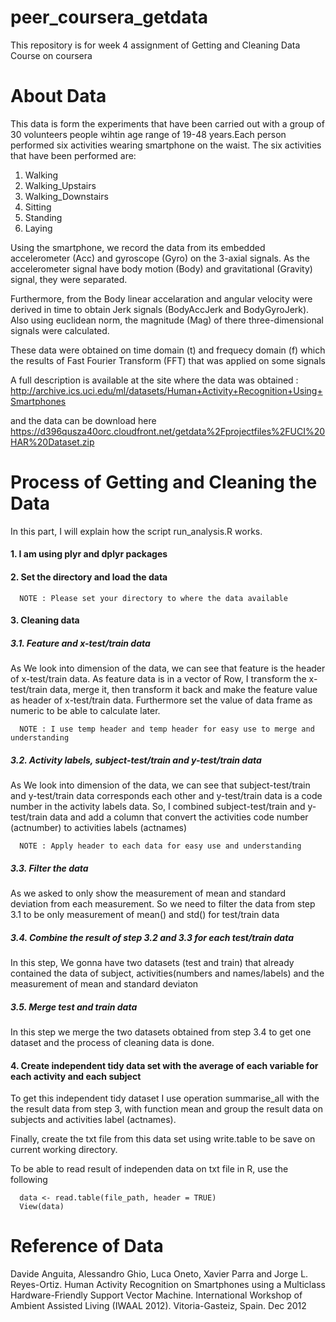 # peer_coursera_getdata
This repository is for week 4 assignment of Getting and Cleaning Data Course on coursera


# About Data
This data is form the experiments that have been carried out with a group of 30 volunteers people wihtin age range of 19-48 years.Each person performed six activities wearing smartphone on the waist. 
The six activities that have been performed are:
1. Walking
2. Walking_Upstairs
3. Walking_Downstairs
6. Sitting
7. Standing
8. Laying

Using the smartphone, we record the data from its embedded accelerometer (Acc) and gyroscope (Gyro) on the 3-axial signals. As the accelerometer signal have body motion (Body) and gravitational (Gravity) signal, they were separated.

Furthermore, from the Body linear accelaration and angular velocity were derived in time to obtain Jerk signals (BodyAccJerk and BodyGyroJerk). Also using euclidean norm, the magnitude (Mag) of there three-dimensional signals were calculated.

These data were obtained on time domain (t) and frequecy domain (f) which the results of Fast Fourier Transform (FFT) that was applied on some signals

A full description is available at the site where the data was obtained :
http://archive.ics.uci.edu/ml/datasets/Human+Activity+Recognition+Using+Smartphones

and the data can be download here
https://d396qusza40orc.cloudfront.net/getdata%2Fprojectfiles%2FUCI%20HAR%20Dataset.zip

# Process of Getting and Cleaning the Data
In this part, I will explain how the script run_analysis.R works.
#### 1. I am using plyr and dplyr packages
#### 2. Set the directory and load the data
      NOTE : Please set your directory to where the data available
#### 3. Cleaning data

##### 3.1. Feature and x-test/train data

As We look into dimension of the data, we can see that feature is the header of x-test/train data. As feature data is in a vector of Row, I transform the x-test/train data, merge it, then transform it back and make the feature value as header of x-test/train data. Furthermore set the value of data frame as numeric to be able to calculate later.
    
      NOTE : I use temp header and temp header for easy use to merge and understanding
      
##### 3.2. Activity labels, subject-test/train and y-test/train data
  
As We look into dimension of the data, we can see that subject-test/train and y-test/train data corresponds each other and y-test/train data is a code number in the activity labels data. So, I combined subject-test/train and y-test/train data and add a column that convert the activities code number (actnumber) to activities labels (actnames)
    
      NOTE : Apply header to each data for easy use and understanding
      
##### 3.3. Filter the data
  
As we asked to only show the measurement of mean and standard deviation from each measurement. So we need to filter the data from step 3.1 to be only measurement of mean() and std() for test/train data
    
##### 3.4. Combine the result of step 3.2 and 3.3 for each test/train data
  
In this step, We gonna have two datasets (test and train) that already contained the data of subject, activities(numbers and names/labels) and the measurement of mean and standard deviaton
    
##### 3.5. Merge test and train data
  
In this step we merge the two datasets obtained from step 3.4 to get one dataset and the process of cleaning data is done.
    
#### 4. Create independent tidy data set with the average of each variable for each activity and each subject

To get this independent tidy dataset I use operation summarise_all with the the result data from step 3, with function mean and group the result data on subjects and activities label (actnames).

Finally, create the txt file from this data set using write.table to be save on current working directory.

To be able to read result of independen data on txt file in R, use the following

      data <- read.table(file_path, header = TRUE)
      View(data)
  
# Reference of Data
Davide Anguita, Alessandro Ghio, Luca Oneto, Xavier Parra and Jorge L. Reyes-Ortiz. Human Activity Recognition on Smartphones using a Multiclass Hardware-Friendly Support Vector Machine. International Workshop of Ambient Assisted Living (IWAAL 2012). Vitoria-Gasteiz, Spain. Dec 2012
